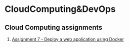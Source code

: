 # CloudComputing&DevOps
## Cloud Computing assignments 
1) [Assignment 7 - Deploy a web application using Docker](readme.md)
